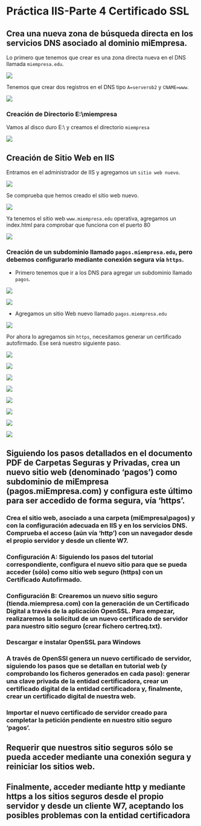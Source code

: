 
# Práctica IIS-Parte 4 Certificado SSL


## Crea una nueva zona de búsqueda directa en los servicios DNS asociado al dominio miEmpresa.

Lo primero que tenemos que crear es una zona directa nueva en el DNS llamada `miempresa.edu`.

![](img/001.png)

Tenemos que crear dos registros en el DNS tipo `A=serverob2` y `CNAME=www`.

![](img/002.png)


### Creación de Directorio E:\miempresa

Vamos al disco duro E:\ y creamos el directorio `miempresa`

![](img/005.png)

## Creación de Sitio Web en IIS

Entramos en el administrador de IIS y agregamos un `sitio web nuevo`.

![](img/003.png)

Se comprueba que hemos creado el sitio web nuevo.

![](img/004.png)

Ya tenemos el sitio web `www.miempresa.edu` operativa, agregamos un index.html para comprobar que funciona con el puerto 80

![](img/006.png)

### Creación de un subdominio llamado `pagos.miempresa.edu`, pero debemos configurarlo mediante conexión segura vía `https`.

- Primero tenemos que ir a los DNS para agregar un subdominio llamado `pagos`.

![](img/007.png)

![](img/008.png)

- Agregamos un sitio Web nuevo llamado `pagos.miempresa.edu`

![](img/008.png)

Por ahora lo agregamos sin `https`, necesitamos generar un certificado autofirmado. Ese será nuestro siguiente paso.

![](img/009.png)

![](img/010.png)

![](img/011.png)

![](img/012.png)

![](img/013.png)

![](img/014.png)

![](img/015.png)

![](img/016.png)


## Siguiendo los pasos detallados en el documento PDF de Carpetas Seguras y Privadas, crea un nuevo sitio web (denominado ‘pagos’) como subdominio de miEmpresa (pagos.miEmpresa.com) y configura este último para ser accedido de forma segura, vía ‘https’.

### Crea el sitio web, asociado a una carpeta (miEmpresa\pagos) y con la configuración adecuada en IIS y en los servicios DNS. Comprueba el acceso (aún vía ‘http’) con un navegador desde el propio servidor y desde un cliente W7.

### Configuración A: Siguiendo los pasos del tutorial correspondiente, configura el nuevo sitio para que se pueda acceder (sólo) como sitio web seguro (https) con un Certificado Autofirmado.

### Configuración B: Crearemos un nuevo sitio seguro (tienda.miempresa.com) con la generación de un Certificado Digital a través de la aplicación OpenSSL. Para empezar, realizaremos la solicitud de un nuevo certificado de servidor para nuestro sitio seguro (crear fichero certreq.txt).

### Descargar e instalar OpenSSL para Windows

### A través de OpenSSl genera un nuevo certificado de servidor, siguiendo los pasos que se detallan en tutorial web (y comprobando los ficheros generados en cada paso): generar una clave privada de la entidad certificadora, crear un certificado digital de la entidad certificadora y, finalmente, crear un certificado digital de nuestra web.

### Importar el nuevo certificado de servidor creado para completar la petición pendiente en nuestro sitio seguro ‘pagos’.

## Requerir que nuestros sitio seguros sólo se pueda acceder mediante una conexión segura y reiniciar los sitios web.

## Finalmente, acceder mediante http y mediante https a los sitios seguros desde el propio servidor y desde un cliente W7, aceptando los posibles problemas con la entidad certificadora
